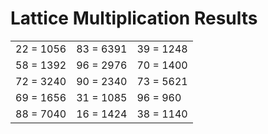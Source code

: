 # Lattice Multiplication Results

|   |   |   |
|---|---|---|
| 22 = 1056 | 83 = 6391 | 39 = 1248 |
| 58 = 1392 | 96 = 2976 | 70 = 1400 |
| 72 = 3240 | 90 = 2340 | 73 = 5621 |
| 69 = 1656 | 31 = 1085 | 96 = 960 |
| 88 = 7040 | 16 = 1424 | 38 = 1140 |
